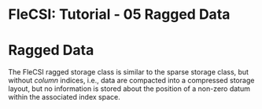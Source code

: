 # FleCSI: Tutorial - 05 Ragged Data
<!--
  The above header is required for Doxygen to correctly name the
  auto-generated page. It is ignored in the FleCSI guide documentation.
-->

<!-- CINCHDOC DOCUMENT(user-guide) SECTION(tutorial::sparse-data) -->

# Ragged Data

The FleCSI ragged storage class is similar to the sparse storage class,
but without *column* indices, i.e., data are compacted into a compressed
storage layout, but no information is stored about the position of
a non-zero datum within the associated index space.

<!-- vim: set tabstop=2 shiftwidth=2 expandtab fo=cqt tw=72 : -->
